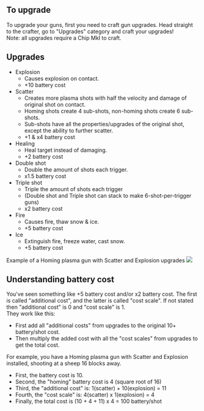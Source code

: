 ## To upgrade
To upgrade your guns, first you need to craft gun upgrades. Head straight to the crafter, go to "Upgrades" category and craft your upgrades!  
Note: all upgrades require a Chip MkI to craft.

## Upgrades
* Explosion
    * Causes explosion on contact.
    * +10 battery cost
* Scatter
    * Creates more plasma shots with half the velocity and damage of original shot on contact. 
    * Homing shots create 4 sub-shots, non-homing shots create 6 sub-shots.
    * Sub-shots have all the properties/upgrades of the original shot, except the ability to further scatter.
    * +1 & x4 battery cost
* Healing
    * Heal target instead of damaging.
    * +2 battery cost
* Double shot
    * Double the amount of shots each trigger.
    * x1.5 battery cost
* Triple shot
    * Triple the amount of shots each trigger
    * (Double shot and Triple shot can stack to make 6-shot-per-trigger guns)
    * x2 battery cost
* Fire
    * Causes fire, thaw snow & ice.
    * +5 battery cost
* Ice
    * Extinguish fire, freeze water, cast snow.
    * +5 battery cost

Example of a Homing plasma gun with Scatter and Explosion upgrades
![](http://i.imgur.com/haTQlDU.gif)

## Understanding battery cost
You've seen something like +5 battery cost and/or x2 battery cost. The first is called "additional cost", and the latter is called "cost scale". If not stated then "additional cost" is 0 and "cost scale" is 1.  
They work like this:
* First add all "additional costs" from upgrades to the original 10+ battery/shot cost.
* Then multiply the added cost with all the "cost scales" from upgrades to get the total cost.
  
For example, you have a Homing plasma gun with Scatter and Explosion installed, shooting at a sheep 16 blocks away.
* First, the battery cost is 10.
* Second, the "homing" battery cost is 4 (square root of 16)
* Third, the "additional cost" is: 1(scatter) + 10(explosion) = 11
* Fourth, the "cost scale" is: 4(scatter) x 1(explosion) = 4
* Finally, the total cost is (10 + 4 + 11) x 4 = 100 battery/shot